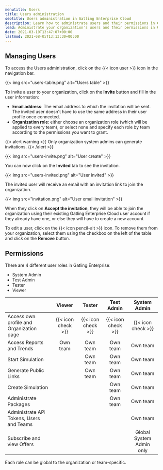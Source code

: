 ```yaml
---
menutitle: Users
title: Users administration
seotitle: Users administration in Gatling Enterprise Cloud
description: Learn how to administrate users and their permissions in Gatling Enterprise Cloud.
lead: Administrate your organization's users and their permissions in Gatling Enterprise Cloud.
date: 2021-03-10T13:47:07+00:00
lastmod: 2021-08-05T13:13:30+00:00
---
```


## Managing Users

To access the Users administration, click on the {{< icon user >}} icon in the navigation bar.

{{< img src="users-table.png" alt="Users table" >}}

To invite a user to your organization, click on the **Invite** button and fill in the user information:

- **Email address**: The email address to which the invitation will be sent. The invited user doesn't have to use the same address in their user profile once connected.
- **Organization role**: either choose an organization role (which will be applied to every team), or select none and specify each role by team according to the permissions you want to grant.

{{< alert warning >}}
Only organization system admins can generate invitations.
{{< /alert >}}

{{< img src="users-invite.png" alt="User create" >}}

You can now click on the **Invited** tab to see the invitation.

{{< img src="users-invited.png" alt="User invited" >}}

The invited user will receive an email with an invitation link to join the organization.

{{< img src="invitation.png" alt="User email invitation" >}}

When they click on  **Accept the invitation**, they will be able to join the organization using their existing Gatling Enterprise Cloud user account if they already have one, or else they will have to create a new account.

To edit a user, click on the {{< icon pencil-alt >}} icon. To remove them from your organization, select them using the checkbox on the left of the table and click on the **Remove** button.

## Permissions

There are 4 different user roles in Gatling Enterprise:

- System Admin
- Test Admin
- Tester
- Viewer

|                                          | Viewer             | Tester             | Test Admin         | System Admin             |
|------------------------------------------|:------------------:|:------------------:|:------------------:|:------------------------:|
| Access own profile and Organization page | {{< icon check >}} | {{< icon check >}} | {{< icon check >}} | {{< icon check >}}       |
| Access Reports and Trends                | Own team           | Own team           | Own team           | Own team                 |
| Start Simulation                         |                    | Own team           | Own team           | Own team                 |
| Generate Public Links                    |                    | Own team           | Own team           | Own team                 |
| Create Simulation                        |                    |                    | Own team           | Own team                 |
| Administrate Packages                    |                    |                    | Own team           | Own team                 |
| Administrate API Tokens, Users and Teams |                    |                    |                    | Own team                 |
| Subscribe and view Offers                |                    |                    |                    | Global System Admin only |

Each role can be global to the organization or team-specific.
